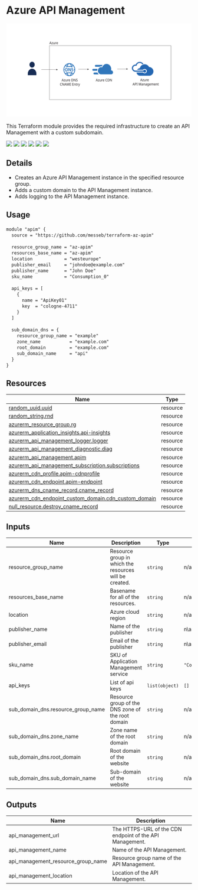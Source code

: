 # Azure API Management

![Overview](assets/overview.svg)

This Terraform module provides the required infrastructure to create an API Management with a custom subdomain.

[![](https://github.com/messeb/terraform-az-apim/workflows/terraform/badge.svg)](https://github.com/messeb/terraform-az-apim/actions)
[![](https://img.shields.io/github/license/messeb/terraform-az-apim)](https://github.com/messeb/terraform-az-apim/blob/main/LICENSE)
[![](https://img.shields.io/github/issues/messeb/terraform-az-apim)](https://github.com/messeb/terraform-az-apim/issues)
[![](https://img.shields.io/github/issues-closed/messeb/terraform-az-apim)](https://github.com/messeb/terraform-az-apim/issues?q=is%3Aissue+is%3Aclosed)
[![](https://img.shields.io/github/languages/code-size/messeb/terraform-az-apim)](https://github.com/messeb/terraform-az-apim)
[![](https://img.shields.io/github/repo-size/messeb/terraform-az-apim)](https://github.com/messeb/terraform-az-apim)

## Details

* Creates an Azure API Management instance in the specified resource group.
* Adds a custom domain to the API Management instance.
* Adds logging to the API Management instance.

## Usage

```hcl
module "apim" {
  source = "https://github.com/messeb/terraform-az-apim"

  resource_group_name = "az-apim"
  resources_base_name = "az-apim"
  location            = "westeurope"
  publisher_email     = "johndoe@example.com"
  publisher_name      = "John Doe"
  sku_name            = "Consumption_0"

  api_keys = [
    {
      name = "ApiKey01"
      key  = "cologne-4711"
    }
  ]

  sub_domain_dns = {
    resource_group_name = "example"
    zone_name           = "example.com"
    root_domain         = "example.com"
    sub_domain_name     = "api"
  }
}
```

## Resources

| Name | Type |
|------|------|
| [random_uuid.uuid](https://registry.terraform.io/providers/hashicorp/random/latest/docs/resources/uuid) | resource |
| [random_string.rnd](https://registry.terraform.io/providers/hashicorp/random/latest/docs/resources/string) | resource |
| [azurerm_resource_group.rg](https://registry.terraform.io/providers/hashicorp/azurerm/latest/docs/resources/resource_group) | resource |
| [azurerm_application_insights.api-insights](https://registry.terraform.io/providers/hashicorp/azurerm/latest/docs/resources/application_insights) | resource |
| [azurerm_api_management_logger.logger](https://registry.terraform.io/providers/hashicorp/azurerm/latest/docs/resources/api_management_logger) | resource |
| [azurerm_api_management_diagnostic.diag](https://registry.terraform.io/providers/hashicorp/azurerm/latest/docs/resources/api_management_diagnostic) | resource |
| [azurerm_api_management.apim](https://registry.terraform.io/providers/hashicorp/azurerm/latest/docs/resources/api_management) | resource |
| [azurerm_api_management_subscription.subscriptions](https://registry.terraform.io/providers/hashicorp/azurerm/latest/docs/resources/api_management_subscription) | resource |
| [azurerm_cdn_profile.apim-cdnprofile](https://registry.terraform.io/providers/hashicorp/azurerm/latest/docs/resources/cdn_profile) | resource |
| [azurerm_cdn_endpoint.apim-endpoint](https://registry.terraform.io/providers/hashicorp/azurerm/latest/docs/resources/cdn_endpoint) | resource |
| [azurerm_dns_cname_record.cname_record](https://registry.terraform.io/providers/hashicorp/azurerm/latest/docs/resources/dns_cname_record) | resource |
| [azurerm_cdn_endpoint_custom_domain.cdn_custom_domain](https://registry.terraform.io/providers/hashicorp/azurerm/latest/docs/resources/cdn_endpoint_custom_domain) | resource |
| [null_resource.destroy_cname_record](https://registry.terraform.io/providers/hashicorp/null/latest/docs/resources/resource) | resource |

## Inputs

| Name | Description | Type | Default | Required |
|------|-------------|------|---------|:--------:|
| resource_group_name | Resource group in which the resources will be created. | `string` | n/a | yes |
| resources_base_name | Basename for all of the resources. | `string` | n/a | yes |
| location | Azure cloud region | `string` | n/a | yes |
| publisher_name | Name of the publisher | `string` | n\a | yes |
| publisher_email | Email of the publisher | `string` | n\a | yes |
| sku_name | SKU of Application Management service | `string` | `"Consumption_0"` | no |
| api_keys | List of api keys | `list(object)` | `[]` | no |
| sub_domain_dns.resource_group_name | Resource group of the DNS zone of the root domain | `string` | n/a | yes |
| sub_domain_dns.zone_name | Zone name of the root domain | `string` | n/a | yes |
| sub_domain_dns.root_domain | Root domain of the website | `string` | n/a | yes |
| sub_domain_dns.sub_domain_name | Sub-domain of the website | `string` | n/a | yes |

## Outputs

| Name | Description |
|------|-------------|
| api_management_url | The HTTPS-URL of the CDN endpoint of the API Management. |
| api_management_name | Name of the API Management. |
| api_management_resource_group_name | Resource group name of the API Management. |
| api_management_location | Location of the API Management. |
